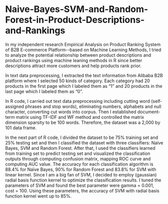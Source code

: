 # Naive-Bayes-SVM-and-Random-Forest-in-Product-Descriptions-and-Rankings

In my independent research Empirical Analysis on Product Ranking System of B2B E-commerce Platform--based on Machine Learning Methods, I tried to analyze the potential relationship between product descriptions and product rankings using machine leaning methods in R since better descriptions attract more customers and help products rank prior. 

In text data preprocessing, I extracted the text information from Alibaba B2B platform where I selected 50 kinds of category. Each category had 20 products in the first page which I labeled them as “1” and 20 products in the last page which I labeled them as “0”.

In R code, I carried out text data preprocessing including cutting word (self-assigned phrases and stop words), eliminating numbers, alphabets and null character, converting cut words into corpus. Then I established document-term matrix using TF-IDF and WF method and controlled the matrix dimension sparsity to be 100 words. Therefore, the dataset was a 2,000 by 101 data frame.

In the next part of R code, I divided the dataset to be 75% training set and 25% testing set and then I classified the dataset with three classifiers: Naïve Bayes, SVM and Random Forest. After that, I used the classifiers learned from training set to predict testing set and visualized the classification outputs through computing confusion matrix, mapping ROC curve and computing AUC value. The accuracy for each classification algorithm is 88.4% for Naïve Bayes, 90% for Random Forest and 83.8% for SVM with linear kernel. Since I am a big fan of SVM, I decided to employ (gaussian) radial basis function kernel to optimize the classification results. I tuned the parameters of SVM and found the best parameter were gamma = 0.001, cost = 100. Using these parameters, the accuracy of SVM with radial basis function kernel went up to 85%. 
